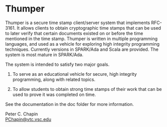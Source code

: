 Thumper
=======

Thumper is a secure time stamp client/server system that implements RFC-3161. It allows clients
to obtain cryptographic time stamps that can be used to later verify that certain documents
existed on or before the time mentioned in the time stamp. Thumper is written in multiple
programming languages, and used as a vehicle for exploring high integrity programming
techniques. Currently versions in SPARK/Ada and Scala are provided. The system is most mature in
SPARK/Ada.

The system is intended to satisfy two major goals.

1. To serve as an educational vehicle for secure, high integrity programming, along with related
   topics.

2. To allow students to obtain strong time stamps of their work that can be used to prove it was
   completed on time.

See the documentation in the doc folder for more information.

Peter C. Chapin  
PChapin@vtc.vsc.edu
